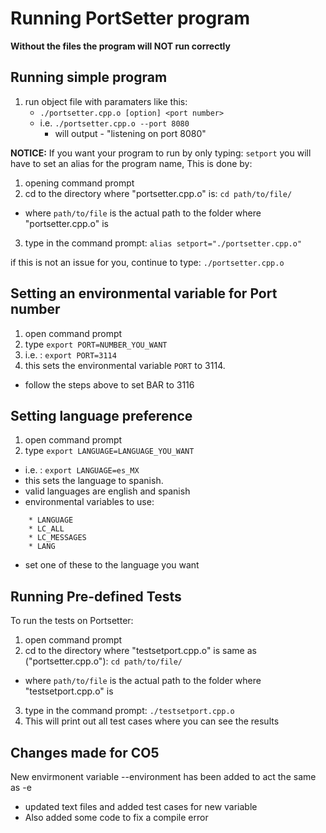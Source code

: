 # Running PortSetter program #

**Without the files the program will NOT run correctly**

## Running simple program ##

1. run object file with paramaters like this:
    * `./portsetter.cpp.o [option] <port number>`
    * i.e. `./portsetter.cpp.o --port 8080`
        * will output - "listening on port 8080"

**NOTICE:**
If you want your program to run by only typing: `setport`
you will have to set an alias for the program name, This is done by:

1. opening command prompt
2. cd to the directory where "portsetter.cpp.o" is: `cd path/to/file/` 
* where `path/to/file` is the actual path to the folder where "portsetter.cpp.o" is
3. type in the command prompt: `alias setport="./portsetter.cpp.o"`

if this is not an issue for you, continue to type: `./portsetter.cpp.o`

## Setting an environmental variable for Port number ##

1. open command prompt
2. type `export PORT=NUMBER_YOU_WANT`
3. i.e. : `export PORT=3114`
4. this sets the environmental variable `PORT` to 3114.
* follow the steps above to set BAR to 3116

## Setting language preference ##

1. open command prompt
2. type `export LANGUAGE=LANGUAGE_YOU_WANT`
* i.e. : `export LANGUAGE=es_MX`
* this sets the language to spanish.
* valid languages are english and spanish
* environmental variables to use: 
```
    * LANGUAGE
    * LC_ALL
    * LC_MESSAGES
    * LANG
```
* set one of these to the language you want 

## Running Pre-defined Tests ##

To run the tests on Portsetter:

1. open command prompt
2. cd to the directory where "testsetport.cpp.o" is same as ("portsetter.cpp.o"): `cd path/to/file/` 
* where `path/to/file` is the actual path to the folder where "testsetport.cpp.o" is
3. type in the command prompt: `./testsetport.cpp.o`
4. This will print out all test cases where you can see the results

## Changes made for CO5 ##
New envirmonent variable --environment has been added to act the same as -e
* updated text files and added test cases for new variable
* Also added some code to fix a compile error
